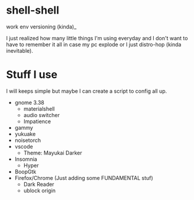 # shell-shell
work env versioning (kinda)_

I just realized how many little things I'm using everyday and I don't want to have to remember it all in case my pc explode or I just distro-hop (kinda inevitable).

# Stuff I use

I will  keeps simple but maybe I can create a script to config all up.

* gnome 3.38
    * materialshell
    * audio switcher
    * Impatience
* gammy
* yukuake
* noisetorch
* vscode
    * Theme: Mayukai Darker
* Insomnia
    * Hyper
* BoopGtk
* Firefox/Chrome (Just adding some FUNDAMENTAL stuf)
    * Dark Reader
    * ublock origin